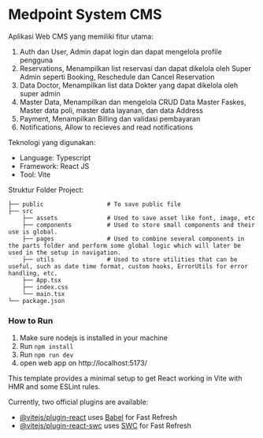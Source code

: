 # Medpoint System CMS

Aplikasi Web CMS yang memiliki fitur utama:
1. Auth dan User, Admin dapat login dan dapat mengelola profile pengguna
2. Reservations, Menampilkan list reservasi dan dapat dikelola oleh Super Admin seperti Booking, Reschedule dan Cancel Reservation
3. Data Doctor, Menampilkan list data Dokter yang dapat dikelola oleh super admin
4. Master Data, Menampilkan dan mengelola CRUD Data Master Faskes, Master data poli, master data layanan, dan data Address
5. Payment, Menampilkan Billing dan validasi pembayaran
6. Notifications, Allow to recieves and read notifications

Teknologi yang digunakan:
* Language: Typescript
* Framework: React JS
* Tool: Vite

Struktur Folder Project:
```
├── public                  # To save public file
├── src
    ├── assets              # Used to save asset like font, image, etc
    ├── components          # Used to store small components and their use is global.
    ├── pages               # Used to combine several components in the parts folder and perform some global logic which will later be used in the setup in navigation.
    ├── utils               # Used to store utilities that can be useful, such as date time format, custom hooks, ErrorUtils for error handling, etc.
    ├── App.tsx
    ├── index.css
    └── main.tsx
└── package.json
```

### How to Run
1. Make sure nodejs is installed in your machine
2. Run `npm install`
3. Run `npm run dev`
4. open web app on http://localhost:5173/

This template provides a minimal setup to get React working in Vite with HMR and some ESLint rules.

Currently, two official plugins are available:

- [@vitejs/plugin-react](https://github.com/vitejs/vite-plugin-react/blob/main/packages/plugin-react/README.md) uses [Babel](https://babeljs.io/) for Fast Refresh
- [@vitejs/plugin-react-swc](https://github.com/vitejs/vite-plugin-react-swc) uses [SWC](https://swc.rs/) for Fast Refresh
